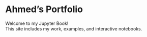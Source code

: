 # Ahmed’s Portfolio

Welcome to my Jupyter Book!  
This site includes my work, examples, and interactive notebooks.